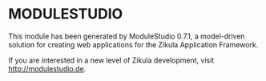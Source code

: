 # MODULESTUDIO

This module has been generated by ModuleStudio 0.7.1, a model-driven solution
for creating web applications for the Zikula Application Framework.

If you are interested in a new level of Zikula development, visit http://modulestudio.de.
